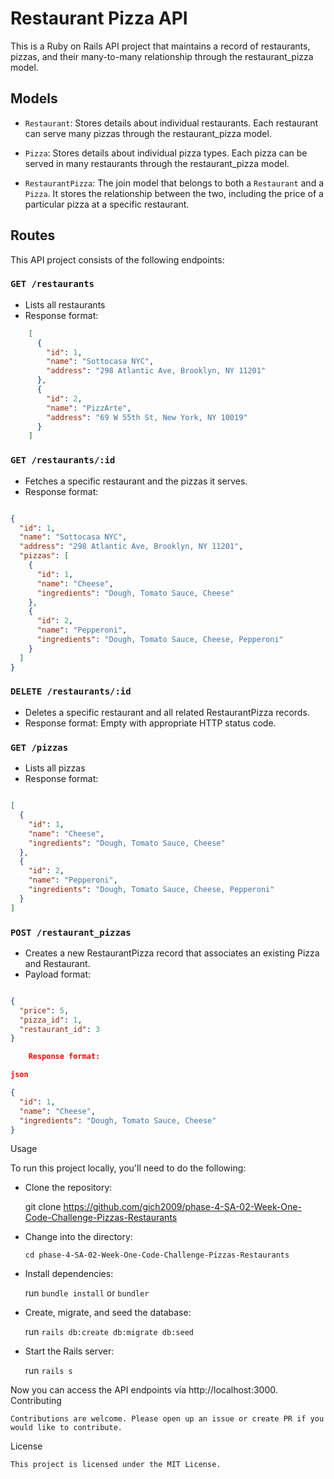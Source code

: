 # Restaurant Pizza API

This is a Ruby on Rails API project that maintains a record of restaurants, pizzas, and their many-to-many relationship through the restaurant_pizza model.

## Models

- `Restaurant`: Stores details about individual restaurants. Each restaurant can serve many pizzas through the restaurant_pizza model.

- `Pizza`: Stores details about individual pizza types. Each pizza can be served in many restaurants through the restaurant_pizza model.

- `RestaurantPizza`: The join model that belongs to both a `Restaurant` and a `Pizza`. It stores the relationship between the two, including the price of a particular pizza at a specific restaurant.

## Routes

This API project consists of the following endpoints:

### `GET /restaurants`
- Lists all restaurants
- Response format:
```json
    [
      {
        "id": 1,
        "name": "Sottocasa NYC",
        "address": "298 Atlantic Ave, Brooklyn, NY 11201"
      },
      {
        "id": 2,
        "name": "PizzArte",
        "address": "69 W 55th St, New York, NY 10019"
      }
    ]
```

### `GET /restaurants/:id`

 - Fetches a specific restaurant and the pizzas it serves.
 - Response format:

```json

{
  "id": 1,
  "name": "Sottocasa NYC",
  "address": "298 Atlantic Ave, Brooklyn, NY 11201",
  "pizzas": [
    {
      "id": 1,
      "name": "Cheese",
      "ingredients": "Dough, Tomato Sauce, Cheese"
    },
    {
      "id": 2,
      "name": "Pepperoni",
      "ingredients": "Dough, Tomato Sauce, Cheese, Pepperoni"
    }
  ]
}
```


### `DELETE /restaurants/:id`

  - Deletes a specific restaurant and all related RestaurantPizza records.
  - Response format: Empty with appropriate HTTP status code.

### `GET /pizzas`

  - Lists all pizzas
  - Response format:

```json

[
  {
    "id": 1,
    "name": "Cheese",
    "ingredients": "Dough, Tomato Sauce, Cheese"
  },
  {
    "id": 2,
    "name": "Pepperoni",
    "ingredients": "Dough, Tomato Sauce, Cheese, Pepperoni"
  }
]
```

### `POST /restaurant_pizzas`

  - Creates a new RestaurantPizza record that associates an existing Pizza and Restaurant.
  - Payload format:

```json

{
  "price": 5,
  "pizza_id": 1,
  "restaurant_id": 3
}

    Response format:

json

{
  "id": 1,
  "name": "Cheese",
  "ingredients": "Dough, Tomato Sauce, Cheese"
}
```

Usage

To run this project locally, you'll need to do the following:

  - Clone the repository:

    git clone https://github.com/gich2009/phase-4-SA-02-Week-One-Code-Challenge-Pizzas-Restaurants

  - Change into the directory:

    `cd phase-4-SA-02-Week-One-Code-Challenge-Pizzas-Restaurants`

  - Install dependencies:

    run `bundle install` or `bundler`

  - Create, migrate, and seed the database:

    run `rails db:create db:migrate db:seed`

  - Start the Rails server:

    run `rails s`

Now you can access the API endpoints via http://localhost:3000.
Contributing

    Contributions are welcome. Please open up an issue or create PR if you would like to contribute.

License

    This project is licensed under the MIT License.
